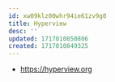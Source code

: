 ```yaml
---
id: xw09klz00whr94ie61zv9g0
title: Hyperview
desc: ''
updated: 1717010850806
created: 1717010849325
---
```


- https://hyperview.org